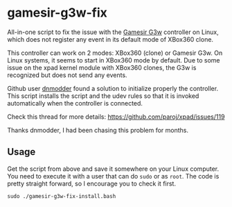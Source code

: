 # gamesir-g3w-fix

All-in-one script to fix the issue with the [Gamesir G3w](https://www.gamesir.hk/pages/g3w-tutorial) controller on Linux, which does not register any event in its default mode of XBox360 clone.

This controller can work on 2 modes: XBox360 (clone) or Gamesir G3w. On Linux systems, it seems to start in XBox360 mode by default. Due to some issue on the xpad kernel module with XBox360 clones, the G3w is recognized but does not send any events.

Github user [dnmodder](https://github.com/dnmodder) found a solution to initialize properly the controller.
This script installs the script and the udev rules so that it is invoked automatically when the controller is connected.

Check this thread for more details: https://github.com/paroj/xpad/issues/119

Thanks dnmodder, I had been chasing this problem for months.

## Usage
Get the script from above and save it somewhere on your Linux computer. You need to execute it with a user that can do `sudo` or as `root`. The code is pretty straight forward, so I encourage you to check it first.
```
sudo ./gamesir-g3w-fix-install.bash
```
